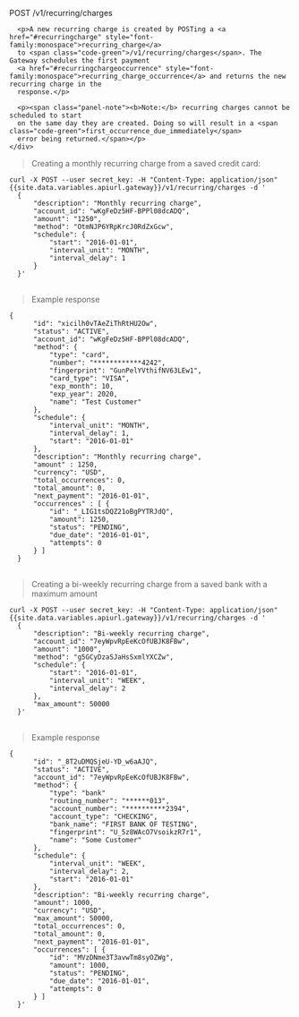 <div class="method-area">
  <div class="method-copy">
    <div class="method-copy-padding">
      <p><span class="api-operation">POST</span> <span class="code-green">/v1/recurring/charges</span></p>

      <p>A new recurring charge is created by POSTing a <a href="#recurringcharge" style="font-family:monospace">recurring_charge</a>
      to <span class="code-green">/v1/recurring/charges</span>. The Gateway schedules the first payment
      <a href="#recurringchargeoccurrence" style="font-family:monospace">recurring_charge_occurrence</a> and returns the new recurring charge in the
      response.</p>

      <p><span class="panel-note"><b>Note:</b> recurring charges cannot be scheduled to start
      on the same day they are created. Doing so will result in a <span class="code-green">first_occurrence_due_immediately</span>
      error being returned.</span></p>
    </div>
  </div>

  <blockquote>Creating a monthly recurring charge from a saved credit card:</blockquote>

  <pre><code>curl -X POST --user secret_key: -H "Content-Type: application/json" {{site.data.variables.apiurl.gateway}}/v1/recurring/charges -d '
  {
      "description": "Monthly recurring charge",
      "account_id": "wKgFeDz5HF-BPPl08dcADQ",
      "amount": "1250",
      "method": "OtmNJP6YRpKrcJ0RdZxGcw",
      "schedule": {
          "start": "2016-01-01",
          "interval_unit": "MONTH",
          "interval_delay": 1
      }
  }'</code>
  </pre>

  <blockquote>Example response</blockquote>
  <pre><code>{
      "id": "xicilh0vTAeZiThRtHU2Ow",
      "status": "ACTIVE",
      "account_id": "wKgFeDz5HF-BPPl08dcADQ",
      "method": {
          "type": "card",
          "number": "************4242",
          "fingerprint": "GunPelYVthifNV63LEw1",
          "card_type": "VISA",
          "exp_month": 10,
          "exp_year": 2020,
          "name": "Test Customer"
      },
      "schedule": {
          "interval_unit": "MONTH",
          "interval_delay": 1,
          "start": "2016-01-01"
      },
      "description": "Monthly recurring charge",
      "amount" : 1250,
      "currency": "USD",
      "total_occurrences": 0,
      "total_amount": 0,
      "next_payment": "2016-01-01",
      "occurrences" : [ {
          "id": "&#95;LIG1tsDQZ21oBgPYTRJdQ",
          "amount": 1250,
          "status": "PENDING",
          "due_date": "2016-01-01",
          "attempts": 0
      } ]
  }</code>
  </pre>

  <blockquote>Creating a bi-weekly recurring charge from a saved bank with a maximum amount</blockquote>

  <pre><code>curl -X POST --user secret_key: -H "Content-Type: application/json" {{site.data.variables.apiurl.gateway}}/v1/recurring/charges -d '
  {
      "description": "Bi-weekly recurring charge",
      "account_id": "7eyWpvRpEeKcOfUBJK8FBw",
      "amount": "1000",
      "method": "g5GCyDzaSJaHsSxmlYXCZw",
      "schedule": {
          "start": "2016-01-01",
          "interval_unit": "WEEK",
          "interval_delay": 2
      },
      "max_amount": 50000
  }'</code>
  </pre>

  <blockquote>Example response</blockquote>
  <pre><code>{
      "id": "&#95;8T2uDMQSjeU-YD_w6aAJQ",
      "status": "ACTIVE",
      "account_id": "7eyWpvRpEeKcOfUBJK8FBw",
      "method": {
          "type": "bank"
          "routing_number": "******013",
          "account_number": "**********2394",
          "account_type": "CHECKING",
          "bank_name": "FIRST BANK OF TESTING",
          "fingerprint": "U_5z8WAcO7VsoikzR7r1",
          "name": "Some Customer"
      },
      "schedule": {
          "interval_unit": "WEEK",
          "interval_delay": 2,
          "start": "2016-01-01"
      },
      "description": "Bi-weekly recurring charge",
      "amount": 1000,
      "currency": "USD",
      "max_amount": 50000,
      "total_occurrences": 0,
      "total_amount": 0,
      "next_payment": "2016-01-01",
      "occurrences": [ {
          "id": "MVzDNme3T3avwTm8syOZWg",
          "amount": 1000,
          "status": "PENDING",
          "due_date": "2016-01-01",
          "attempts": 0
      } ]
  }'</code>
  </pre>
</div>
